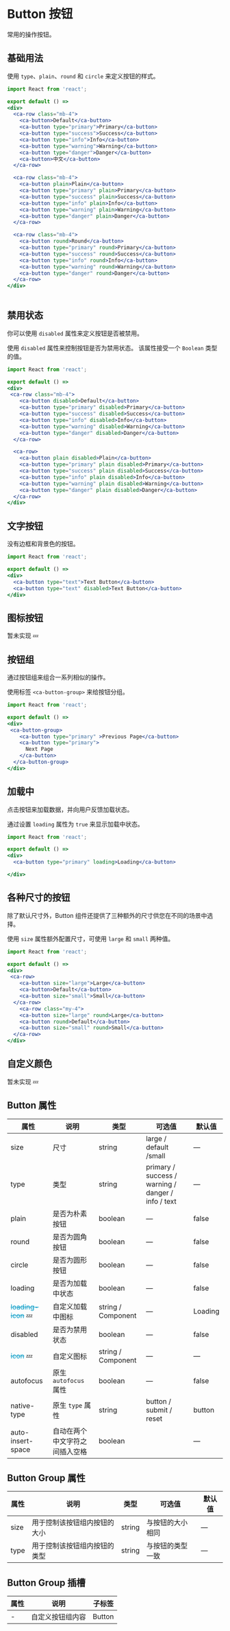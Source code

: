 # Button 按钮
常用的操作按钮。


## 基础用法


使用 `type`、`plain`、`round` 和 `circle` 来定义按钮的样式。


```jsx
import React from 'react';

export default () =>  
<div>
  <ca-row class="mb-4">
    <ca-button>Default</ca-button>
    <ca-button type="primary">Primary</ca-button>
    <ca-button type="success">Success</ca-button>
    <ca-button type="info">Info</ca-button>
    <ca-button type="warning">Warning</ca-button>
    <ca-button type="danger">Danger</ca-button>
    <ca-button>中文</ca-button>
  </ca-row>

  <ca-row class="mb-4">
    <ca-button plain>Plain</ca-button>
    <ca-button type="primary" plain>Primary</ca-button>
    <ca-button type="success" plain>Success</ca-button>
    <ca-button type="info" plain>Info</ca-button>
    <ca-button type="warning" plain>Warning</ca-button>
    <ca-button type="danger" plain>Danger</ca-button>
  </ca-row>

  <ca-row class="mb-4">
    <ca-button round>Round</ca-button>
    <ca-button type="primary" round>Primary</ca-button>
    <ca-button type="success" round>Success</ca-button>
    <ca-button type="info" round>Info</ca-button>
    <ca-button type="warning" round>Warning</ca-button>
    <ca-button type="danger" round>Danger</ca-button>
  </ca-row>
</div>
  
```



## 禁用状态

你可以使用 `disabled` 属性来定义按钮是否被禁用。

使用 `disabled` 属性来控制按钮是否为禁用状态。 该属性接受一个 `Boolean` 类型的值。

```jsx
import React from 'react';

export default () =>  
<div>
 <ca-row class="mb-4">
    <ca-button disabled>Default</ca-button>
    <ca-button type="primary" disabled>Primary</ca-button>
    <ca-button type="success" disabled>Success</ca-button>
    <ca-button type="info" disabled>Info</ca-button>
    <ca-button type="warning" disabled>Warning</ca-button>
    <ca-button type="danger" disabled>Danger</ca-button>
  </ca-row>

  <ca-row>
    <ca-button plain disabled>Plain</ca-button>
    <ca-button type="primary" plain disabled>Primary</ca-button>
    <ca-button type="success" plain disabled>Success</ca-button>
    <ca-button type="info" plain disabled>Info</ca-button>
    <ca-button type="warning" plain disabled>Warning</ca-button>
    <ca-button type="danger" plain disabled>Danger</ca-button>
  </ca-row>
</div>
```

## 文字按钮

没有边框和背景色的按钮。

```jsx
import React from 'react';

export default () =>  
<div>
  <ca-button type="text">Text Button</ca-button>
  <ca-button type="text" disabled>Text Button</ca-button>
</div>
```

## 图标按钮

暂未实现 💤


## 按钮组

通过按钮组来组合一系列相似的操作。

使用标签 `<ca-button-group>` 来给按钮分组。

```jsx
import React from 'react';

export default () =>  
<div>
 <ca-button-group>
    <ca-button type="primary" >Previous Page</ca-button>
    <ca-button type="primary">
      Next Page
    </ca-button>
  </ca-button-group>
</div>

```

## 加载中

点击按钮来加载数据，并向用户反馈加载状态。

通过设置 `loading` 属性为 `true` 来显示加载中状态。

```jsx
import React from 'react';

export default () =>  
<div>
  <ca-button type="primary" loading>Loading</ca-button>

</div>

```


## 各种尺寸的按钮

除了默认尺寸外，Button 组件还提供了三种额外的尺寸供您在不同的场景中选择。

使用 `size` 属性额外配置尺寸，可使用 `large` 和 `small` 两种值。

```jsx
import React from 'react';

export default () =>  
<div>
 <ca-row>
    <ca-button size="large">Large</ca-button>
    <ca-button>Default</ca-button>
    <ca-button size="small">Small</ca-button>
  </ca-row>
    <ca-row class="my-4">
    <ca-button size="large" round>Large</ca-button>
    <ca-button round>Default</ca-button>
    <ca-button size="small" round>Small</ca-button>
  </ca-row>
</div>

```

## 自定义颜色

暂未实现 💤

## Button 属性

| 属性                                          | 说明                           | 类型               | 可选值                                             | 默认值  |
|-----------------------------------------------|------------------------------|--------------------|----------------------------------------------------|---------|
| size                                          | 尺寸                           | string             | large / default /small                             | —       |
| type                                          | 类型                           | string             | primary / success / warning / danger / info / text | —       |
| plain                                         | 是否为朴素按钮                 | boolean            | —                                                  | false   |
| round                                         | 是否为圆角按钮                 | boolean            | —                                                  | false   |
| circle                                        | 是否为圆形按钮                 | boolean            | —                                                  | false   |
| loading                                       | 是否为加载中状态               | boolean            | —                                                  | false   |
| <span class="waitting">loading-icon</span> 💤 | 自定义加载中图标               | string / Component | —                                                  | Loading |
| disabled                                      | 是否为禁用状态                 | boolean            | —                                                  | false   |
| <span class="waitting">icon</span> 💤         | 自定义图标                     | string / Component | —                                                  | —       |
| autofocus                                     | 原生 `autofocus`   属性        | boolean            | —                                                  | false   |
| native-type                                   | 原生 `type` 属性               | string             | button / submit / reset                            | button  |
| auto-insert-space                             | 自动在两个中文字符之间插入空格 | boolean            |                                                    | —       |


## Button Group 属性

| 属性 | 说明                         | 类型   | 可选值           | 默认值 |
|------|----------------------------|--------|---------------|--------|
| size | 用于控制该按钮组内按钮的大小 | string | 与按钮的大小相同 | —      |
| type | 用于控制该按钮组内按钮的类型 | string | 与按钮的类型一致 | —      |

## Button Group 插槽

| 属性 | 说明             | 子标签 |
|------|----------------|--------|
| -    | 自定义按钮组内容 | Button |


<style>
  .waitting{
    color:#0099c5;
    text-decoration:line-through;
  }
  ca-row {
    margin-bottom: 20px;
}
</style>
